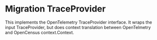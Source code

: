 # Migration TraceProvider

This implements the OpenTelemetry TraceProvider interface.  It wraps the input TraceProvider, but does context translation between OpenTelmetry and OpenCensus context.Context.